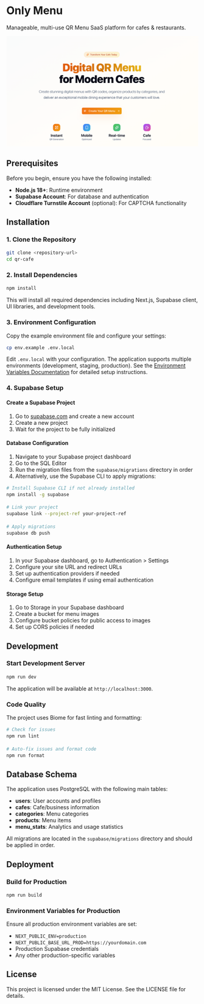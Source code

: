 # Only Menu

Manageable, multi-use QR Menu SaaS platform for cafes & restaurants.

![App Intro](public/app-intro.png)

## Prerequisites

Before you begin, ensure you have the following installed:

- **Node.js 18+**: Runtime environment
- **Supabase Account**: For database and authentication
- **Cloudflare Turnstile Account** (optional): For CAPTCHA functionality

## Installation

### 1. Clone the Repository

```bash
git clone <repository-url>
cd qr-cafe
```

### 2. Install Dependencies

```bash
npm install
```

This will install all required dependencies including Next.js, Supabase client, UI libraries, and development tools.

### 3. Environment Configuration

Copy the example environment file and configure your settings:

```bash
cp env.example .env.local
```

Edit `.env.local` with your configuration. The application supports multiple environments (development, staging, production). See the [Environment Variables Documentation](./docs/environment-variables.md) for detailed setup instructions.

### 4. Supabase Setup

#### Create a Supabase Project
1. Go to [supabase.com](https://supabase.com) and create a new account
2. Create a new project
3. Wait for the project to be fully initialized

#### Database Configuration
1. Navigate to your Supabase project dashboard
2. Go to the SQL Editor
3. Run the migration files from the `supabase/migrations` directory in order
4. Alternatively, use the Supabase CLI to apply migrations:

```bash
# Install Supabase CLI if not already installed
npm install -g supabase

# Link your project
supabase link --project-ref your-project-ref

# Apply migrations
supabase db push
```

#### Authentication Setup
1. In your Supabase dashboard, go to Authentication > Settings
2. Configure your site URL and redirect URLs
3. Set up authentication providers if needed
4. Configure email templates if using email authentication

#### Storage Setup
1. Go to Storage in your Supabase dashboard
2. Create a bucket for menu images
3. Configure bucket policies for public access to images
4. Set up CORS policies if needed

## Development

### Start Development Server

```bash
npm run dev
```

The application will be available at `http://localhost:3000`.

### Code Quality

The project uses Biome for fast linting and formatting:

```bash
# Check for issues
npm run lint

# Auto-fix issues and format code
npm run format
```

## Database Schema

The application uses PostgreSQL with the following main tables:

- **users**: User accounts and profiles
- **cafes**: Cafe/business information
- **categories**: Menu categories
- **products**: Menu items
- **menu_stats**: Analytics and usage statistics

All migrations are located in the `supabase/migrations` directory and should be applied in order.

## Deployment

### Build for Production

```bash
npm run build
```

### Environment Variables for Production

Ensure all production environment variables are set:

- `NEXT_PUBLIC_ENV=production`
- `NEXT_PUBLIC_BASE_URL_PROD=https://yourdomain.com`
- Production Supabase credentials
- Any other production-specific variables

## License

This project is licensed under the MIT License. See the LICENSE file for details.


